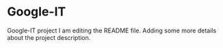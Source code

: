 # Google-IT
Google-IT project
I am editing the README file. Adding some more details about the project description.
